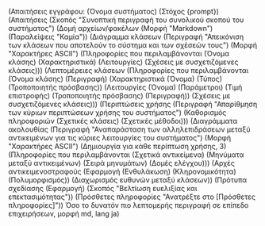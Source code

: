 (Απαιτήσεις εγγράφου: (Όνομα συστήματος) (Στόχος {prompt}) (Απαιτήσεις (Σκοπός "Συνοπτική περιγραφή του συνολικού σκοπού του συστήματος") (Δομή αρχείων/φακέλων (Μορφή "Markdown") (Παραλείψεις "Καμία")) (Διάγραμμα κλάσεων (Περιγραφή "Απεικόνιση των κλάσεων που αποτελούν το σύστημα και των σχέσεών τους") (Μορφή "Χαρακτήρες ASCII") (Πληροφορίες που περιλαμβάνονται (Όνομα κλάσης) (Χαρακτηριστικά) (Λειτουργίες) (Σχέσεις με συσχετιζόμενες κλάσεις))) (Λεπτομέρειες κλάσεων (Πληροφορίες που περιλαμβάνονται (Όνομα κλάσης) (Περιγραφή) (Χαρακτηριστικά (Όνομα) (Τύπος) (Τροποποιητής πρόσβασης)) (Λειτουργίες (Όνομα) (Παράμετροι) (Τιμή επιστροφής) (Τροποποιητής πρόσβασης) (Περιγραφή)) (Σχέσεις με συσχετιζόμενες κλάσεις))) (Περιπτώσεις χρήσης (Περιγραφή "Απαρίθμηση των κύριων περιπτώσεων χρήσης του συστήματος") (Καθορισμός πληροφοριών (Σχετικές κλάσεις) (Σχετικές μέθοδοι))) (Διαγράμματα ακολουθίας (Περιγραφή "Αναπαράσταση των αλληλεπιδράσεων μεταξύ αντικειμένων για τις κύριες λειτουργίες του συστήματος") (Μορφή "Χαρακτήρες ASCII") (Δημιουργία για κάθε περίπτωση χρήσης, 3) (Πληροφορίες που περιλαμβάνονται (Σχετικά αντικείμενα) (Μηνύματα μεταξύ αντικειμένων) (Σειρά μηνυμάτων) (Δομές ελέγχου))) (Αρχές αντικειμενοστραφούς (Εφαρμογή (Ενθυλάκωση) (Κληρονομικότητα) (Πολυμορφισμός)) (Διαχωρισμός ευθυνών μεταξύ κλάσεων)) (Πρότυπα σχεδίασης (Εφαρμογή) (Σκοπός "Βελτίωση ευελιξίας και επεκτασιμότητας")) (Πρόσθετες πληροφορίες "Ανατρέξτε στο [Πρόσθετες πληροφορίες]")) Όσο το δυνατόν πιο λεπτομερής περιγραφή σε επίπεδο επιχειρήσεων, μορφή md, lang ja)